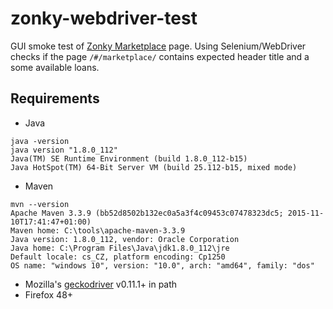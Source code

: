 # zonky-webdriver-test

GUI smoke test of [Zonky Marketplace](https://app.zonky.cz/#/marketplace/) page.
Using Selenium/WebDriver checks if the page `/#/marketplace/` contains expected header title and a some available loans.

## Requirements

- Java
```
java -version
java version "1.8.0_112"
Java(TM) SE Runtime Environment (build 1.8.0_112-b15)
Java HotSpot(TM) 64-Bit Server VM (build 25.112-b15, mixed mode)
```
- Maven

```
mvn --version
Apache Maven 3.3.9 (bb52d8502b132ec0a5a3f4c09453c07478323dc5; 2015-11-10T17:41:47+01:00)
Maven home: C:\tools\apache-maven-3.3.9
Java version: 1.8.0_112, vendor: Oracle Corporation
Java home: C:\Program Files\Java\jdk1.8.0_112\jre
Default locale: cs_CZ, platform encoding: Cp1250
OS name: "windows 10", version: "10.0", arch: "amd64", family: "dos"
```

- Mozilla's [geckodriver](https://github.com/mozilla/geckodriver) v0.11.1+ in path
- Firefox 48+
